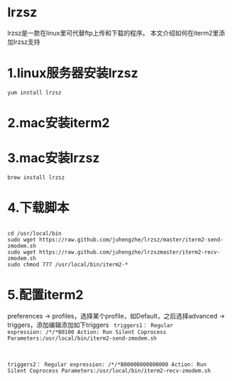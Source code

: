 # lrzsz
lrzsz是一款在linux里可代替ftp上传和下载的程序。
本文介绍如何在iterm2里添加lrzsz支持
# 1.linux服务器安装lrzsz
<code>yum install lrzsz</code>
# 2.mac安装iterm2
# 3.mac安装lrzsz
<code>brew install lrzsz</code>
# 4.下载脚本
<code>
cd /usr/local/bin
sudo wget https://raw.github.com/juhengzhe/lrzsz/master/iterm2-send-zmodem.sh
sudo wget https://raw.github.com/juhengzhe/lrzszmaster/iterm2-recv-zmodem.sh
sudo chmod 777 /usr/local/bin/iterm2-*
</code>

# 5.配置iterm2
preferences → profiles，选择某个profile，如Default，之后选择advanced → triggers，添加编辑添加如下triggers
<code>
triggers1：
Regular expression: /*/*B0100
Action: Run Silent Coprocess
Parameters:/usr/local/bin/iterm2-send-zmodem.sh
 
triggers2：
Regular expression: /*/*B00000000000000
Action: Run Silent Coprocess
Parameters:/usr/local/bin/iterm2-recv-zmodem.sh
</code>

